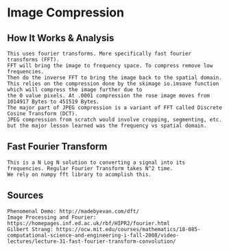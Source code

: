 # Image Compression

## How It Works & Analysis
    This uses fourier transforms. More specifically fast fourier transforms (FFT).
    FFT will bring the image to frequency space. To compress remove low frequencies. 
    Then do the inverse FFT to bring the image back to the spatial domain. 
    This relies on the compression done by the skimage io.imsave function which will compress the image further due to 
    the 0 value pixels. At .0001 compression the rose image moves from 1014917 Bytes to 451519 Bytes.
    The major part of JPEG compression is a variant of FFT called Discrete Cosine Transform (DCT).
    JPEG compression from scratch would involve cropping, segmenting, etc. but the major lesson learned was the frequency vs spatial domain.

## Fast Fourier Transform
    This is a N Log N solution to converting a signal into its frequencies. Regular Fourier Transform takes N^2 time. 
    We rely on numpy fft library to acomplish this.

## Sources 
    Phenomenal Demo: http://madebyevan.com/dft/
    Image Processing and Fourier: https://homepages.inf.ed.ac.uk/rbf/HIPR2/fourier.html
    Gilbert Strang: https://ocw.mit.edu/courses/mathematics/18-085-computational-science-and-engineering-i-fall-2008/video-lectures/lecture-31-fast-fourier-transform-convolution/
